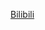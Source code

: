 [Bilibili](https://www.bilibili.com/video/BV1ij411C7UK/?spm_id_from=333.1387.favlist.content.click&vd_source=c801aa3fac0e6e97b0df71f74a8b25bd)